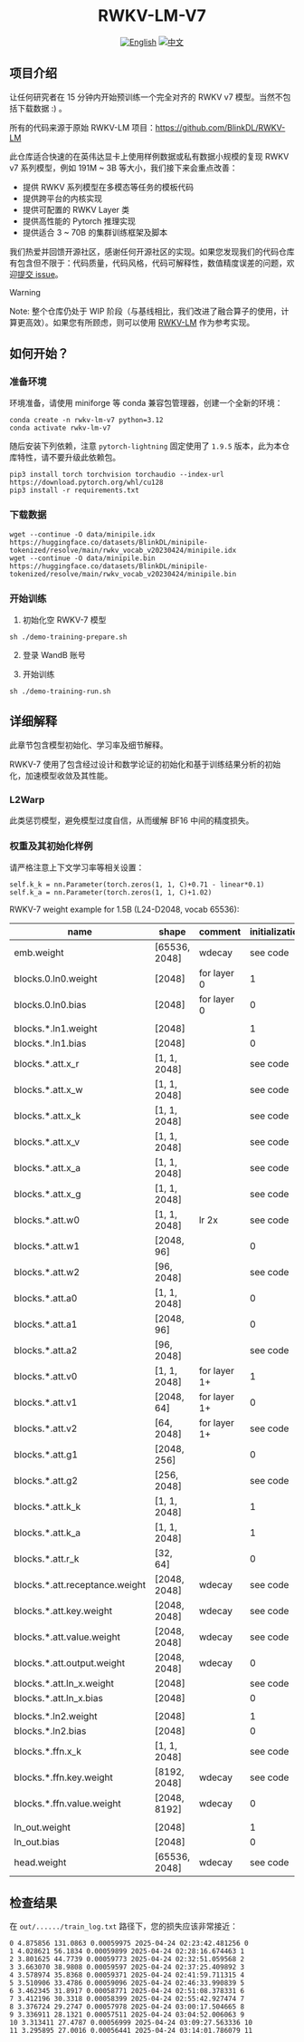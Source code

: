 
<div align="center">

# RWKV-LM-V7
[![English](https://img.shields.io/badge/README-English-blue.svg)](./README.md) 
[![中文](https://img.shields.io/badge/README-中文版本-red.svg)](./README_CN.md)

</div>

## 项目介绍
让任何研究者在 15 分钟内开始预训练一个完全对齐的 RWKV v7 模型。当然不包括下载数据 :) 。

所有的代码来源于原始 RWKV-LM 项目：https://github.com/BlinkDL/RWKV-LM

此仓库适合快速的在英伟达显卡上使用样例数据或私有数据小规模的复现 RWKV v7 系列模型，例如 191M ~ 3B 等大小，我们接下来会重点改善：

- 提供 RWKV 系列模型在多模态等任务的模板代码
- 提供跨平台的内核实现
- 提供可配置的 RWKV Layer 类
- 提供高性能的 Pytorch 推理实现
- 提供适合 3 ~ 70B 的集群训练框架及脚本

我们热爱并回馈开源社区，感谢任何开源社区的实现。如果您发现我们的代码仓库有包含但不限于：代码质量，代码风格，代码可解释性，数值精度误差的问题，欢迎[提交 issue](https://github.com/RWKV-Vibe/RWKV-LM-V7/issues/new)。

> [!WARNING]
> Note: 整个仓库仍处于 WIP 阶段（与基线相比，我们改进了融合算子的使用，计算更高效）。如果您有所顾虑，则可以使用 [RWKV-LM](https://github.com/BlinkDL/RWKV-LM/tree/main/RWKV-v7/train_temp) 作为参考实现。

## 如何开始？

### 准备环境

环境准备，请使用 miniforge 等 conda 兼容包管理器，创建一个全新的环境：
```
conda create -n rwkv-lm-v7 python=3.12
conda activate rwkv-lm-v7
```
随后安装下列依赖，注意 `pytorch-lightning` 固定使用了 `1.9.5` 版本，此为本仓库特性，请不要升级此依赖包。
```
pip3 install torch torchvision torchaudio --index-url https://download.pytorch.org/whl/cu128
pip3 install -r requirements.txt
```

### 下载数据

```
wget --continue -O data/minipile.idx https://huggingface.co/datasets/BlinkDL/minipile-tokenized/resolve/main/rwkv_vocab_v20230424/minipile.idx
wget --continue -O data/minipile.bin https://huggingface.co/datasets/BlinkDL/minipile-tokenized/resolve/main/rwkv_vocab_v20230424/minipile.bin
```

### 开始训练

1. 初始化空 RWKV-7 模型
```
sh ./demo-training-prepare.sh
```

2. 登录 WandB 账号

3. 开始训练
```
sh ./demo-training-run.sh
```

## 详细解释

此章节包含模型初始化、学习率及细节解释。

RWKV-7 使用了包含经过设计和数学论证的初始化和基于训练结果分析的初始化，加速模型收敛及其性能。

### L2Warp
此类惩罚模型，避免模型过度自信，从而缓解 BF16 中间的精度损失。

### 权重及其初始化样例

请严格注意上下文学习率等相关设置：
```
self.k_k = nn.Parameter(torch.zeros(1, 1, C)+0.71 - linear*0.1)
self.k_a = nn.Parameter(torch.zeros(1, 1, C)+1.02)
```

RWKV-7 weight example for 1.5B (L24-D2048, vocab 65536):

| name                | shape         | comment      | initialization  |
|---------------------|---------------|--------------|-----------------|
| emb.weight          | [65536, 2048] | wdecay       | see code        |
| blocks.0.ln0.weight | [2048]        | for layer 0  | 1               |
| blocks.0.ln0.bias   | [2048]        | for layer 0  | 0               |
|                     |               |              |                 |
| blocks.*.ln1.weight | [2048]        |              | 1               |
| blocks.*.ln1.bias   | [2048]        |              | 0               |
| blocks.*.att.x_r    | [1, 1, 2048]  |              | see code        |
| blocks.*.att.x_w    | [1, 1, 2048]  |              | see code        |
| blocks.*.att.x_k    | [1, 1, 2048]  |              | see code        |
| blocks.*.att.x_v    | [1, 1, 2048]  |              | see code        |
| blocks.*.att.x_a    | [1, 1, 2048]  |              | see code        |
| blocks.*.att.x_g    | [1, 1, 2048]  |              | see code        |
| blocks.*.att.w0     | [1, 1, 2048]  | lr 2x        | see code        |
| blocks.*.att.w1     | [2048, 96]    |              | 0               |
| blocks.*.att.w2     | [96, 2048]    |              | see code        |
| blocks.*.att.a0     | [1, 1, 2048]  |              | 0               |
| blocks.*.att.a1     | [2048, 96]    |              | 0               |
| blocks.*.att.a2     | [96, 2048]    |              | see code        |
| blocks.*.att.v0     | [1, 1, 2048]  | for layer 1+ | 1               |
| blocks.*.att.v1                | [2048, 64]   | for layer 1+ | 0         |
| blocks.*.att.v2                | [64, 2048]   | for layer 1+ | see code  |
| blocks.*.att.g1                | [2048, 256]  |              | 0         |
| blocks.*.att.g2                | [256, 2048]  |              | see code  |
| blocks.*.att.k_k               | [1, 1, 2048] |              | 1         |
| blocks.*.att.k_a               | [1, 1, 2048] |              | 1         |
| blocks.*.att.r_k               | [32, 64]     |              | 0         |
| blocks.*.att.receptance.weight | [2048, 2048] | wdecay       | see code  |
| blocks.*.att.key.weight        | [2048, 2048] | wdecay       | see code  |
| blocks.*.att.value.weight      | [2048, 2048] | wdecay       | see code  |
| blocks.*.att.output.weight     | [2048, 2048] | wdecay       | 0         |
| blocks.*.att.ln_x.weight       | [2048]       |              | see code  |
| blocks.*.att.ln_x.bias         | [2048]       |              | 0         |
|                                |              |              |           |
| blocks.*.ln2.weight            | [2048]       |              | 1         |
| blocks.*.ln2.bias              | [2048]       |              | 0         |
| blocks.*.ffn.x_k               | [1, 1, 2048] |              | see code  |
| blocks.*.ffn.key.weight        | [8192, 2048] | wdecay       | see code  |
| blocks.*.ffn.value.weight      | [2048, 8192] | wdecay       | 0         |
|                                |              |              |           |
| ln_out.weight | [2048]        |        | 1         |
| ln_out.bias   | [2048]        |        | 0         |
| head.weight   | [65536, 2048] | wdecay | see code  |

## 检查结果

在 `out/....../train_log.txt` 路径下，您的损失应该非常接近：

```
0 4.875856 131.0863 0.00059975 2025-04-24 02:23:42.481256 0
1 4.028621 56.1834 0.00059899 2025-04-24 02:28:16.674463 1
2 3.801625 44.7739 0.00059773 2025-04-24 02:32:51.059568 2
3 3.663070 38.9808 0.00059597 2025-04-24 02:37:25.409892 3
4 3.578974 35.8368 0.00059371 2025-04-24 02:41:59.711315 4
5 3.510906 33.4786 0.00059096 2025-04-24 02:46:33.990839 5
6 3.462345 31.8917 0.00058771 2025-04-24 02:51:08.378331 6
7 3.412196 30.3318 0.00058399 2025-04-24 02:55:42.927474 7
8 3.376724 29.2747 0.00057978 2025-04-24 03:00:17.504665 8
9 3.336911 28.1321 0.00057511 2025-04-24 03:04:52.006063 9
10 3.313411 27.4787 0.00056999 2025-04-24 03:09:27.563336 10
11 3.295895 27.0016 0.00056441 2025-04-24 03:14:01.786079 11
```